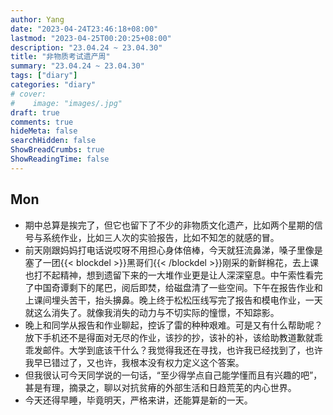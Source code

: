 ```yaml
---
author: Yang
date: "2023-04-24T23:46:18+08:00"
lastmod: "2023-04-25T00:20:25+08:00"
description: "23.04.24 ~ 23.04.30"
title: "非物质考试遗产周"
summary: "23.04.24 ~ 23.04.30"
tags: ["diary"]
categories: "diary"
# cover: 
#    image: "images/.jpg"
draft: true
comments: true
hideMeta: false
searchHidden: false
ShowBreadCrumbs: true
ShowReadingTime: false
---
```


## Mon

- 期中总算是挨完了，但它也留下了不少的非物质文化遗产，比如两个星期的信号与系统作业，比如三人次的实验报告，比如不知怎的就感的冒。
- 前天刚跟妈妈打电话说哎呀不用担心身体倍棒，今天就狂流鼻涕，嗓子里像是塞了一团{{< blockdel >}}黑哥们{{< /blockdel >}}刚采的新鲜棉花，去上课也打不起精神，想到遗留下来的一大堆作业更是让人深深窒息。中午索性看完了中国奇谭剩下的尾巴，阅后即焚，给磁盘清了一些空间。下午在报告作业和上课间埋头苦干，抬头擤鼻。晚上终于松松压线写完了报告和模电作业，一天就这么消失了。就像我消失的动力与不切实际的憧憬，不知踪影。
- 晚上和同学从报告和作业聊起，控诉了雷的种种艰难。可是又有什么帮助呢？放下手机还不是得面对无尽的作业，该抄的抄，该补的补，该给助教道歉就乖乖发邮件。大学到底该干什么？我觉得我还在寻找，也许我已经找到了，也许我早已错过了，又也许，我根本没有权力定义这个答案。
- 但我很认可今天同学说的一句话，“至少得学点自己能学懂而且有兴趣的吧”，甚是有理，摘录之，聊以对抗贫瘠的外部生活和日趋荒芜的内心世界。
- 今天还得早睡，毕竟明天，严格来讲，还能算是新的一天。
